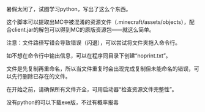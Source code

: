 暑假太闲了，试图学习python，写出了这么个东西。

这个脚本可以提取出MC中被混淆的资源文件（.minecraft/assets/objects），配合client.jar的解包可以得到MC的原版资源包——就这么简单。


注意：文件路径写错会导致错误（闪退），可以尝试将文件夹拖入命令行。

如不想在命令行中输出信息，可以在程序同目录下创建“noprint.txt”。

文件是先复制再重命名，所以当文件重复时会出现完成复制但未能命名的错误，可以先行删除已存在的文件。

在开始之前，请确保所有文件齐全，可用启动器“检查资源文件完整性”。


没有python的可以下载exe版，不过有概率报毒
